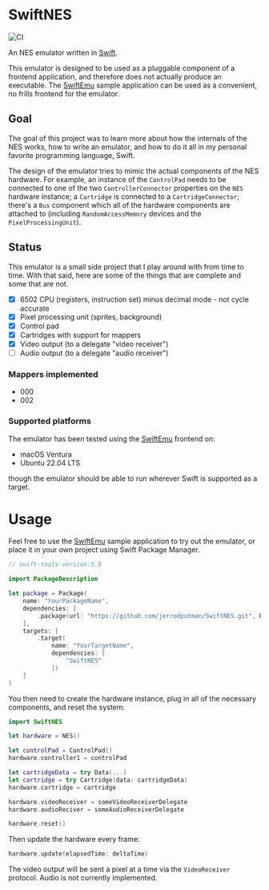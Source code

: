 # SwiftNES
![CI](https://github.com/jerrodputman/SwiftNES/actions/workflows/RunTests-macOS.yml/badge.svg)

An NES emulator written in [Swift](https://www.swift.org).

This emulator is designed to be used as a pluggable component of a frontend application, and therefore does not actually produce an executable. The [SwiftEmu](https://github.com/jerrodputman/SwiftEmu) sample application can be used as a convenient, no frills frontend for the emulator.

## Goal
The goal of this project was to learn more about how the internals of the NES works, how to write an emulator, and how to do it all in my personal favorite programming language, Swift.

The design of the emulator tries to mimic the actual components of the NES hardware. For example, an instance of the `ControlPad` needs to be connected to one of the two `ControllerConnector` properties on the `NES` hardware instance; a `Cartridge` is connected to a `CartridgeConnector`; there's a `Bus` component which all of the hardware components are attached to (including `RandomAccessMemory` devices and the `PixelProcessingUnit`).

## Status
This emulator is a small side project that I play around with from time to time. With that said, here are some of the things that are complete and some that are not.

- [x] 6502 CPU (registers, instruction set) minus decimal mode - not cycle accurate
- [x] Pixel processing unit (sprites, background)
- [x] Control pad
- [x] Cartridges with support for mappers
- [x] Video output (to a delegate "video receiver")
- [ ] Audio output (to a delegate "audio receiver")

### Mappers implemented
- 000
- 002

### Supported platforms
The emulator has been tested using the [SwiftEmu](https://github.com/jerrodputman/SwiftEmu) frontend on:
- macOS Ventura
- Ubuntu 22.04 LTS

though the emulator should be able to run wherever Swift is supported as a target.

# Usage
Feel free to use the [SwiftEmu](https://github.com/jerrodputman/SwiftEmu) sample application to try out the emulator, or place it in your own project using Swift Package Manager.

```swift
// swift-tools-version:5.8

import PackageDescription

let package = Package(
    name: "YourPackageName",
    dependencies: [
        .package(url: "https://github.com/jerrodputman/SwiftNES.git", branch: "main")
    ],
    targets: [
        .target(
            name: "YourTargetName",
            dependencies: [
                "SwiftNES"
            ])
    ]
)
```

You then need to create the hardware instance, plug in all of the necessary components, and reset the system:
```swift
import SwiftNES

let hardware = NES()

let controlPad = ControlPad()
hardware.controller1 = controlPad

let cartridgeData = try Data(...)
let cartridge = try Cartridge(data: cartridgeData)
hardware.cartridge = cartridge

hardware.videoReceiver = someVideoReceiverDelegate
hardware.audioReciver = someAudioReceiverDelegate

hardware.reset()
```

Then update the hardware every frame:
```swift
hardware.update(elapsedTime: deltaTime)
```

The video output will be sent a pixel at a time via the `VideoReceiver` protocol. Audio is not currently implemented.
